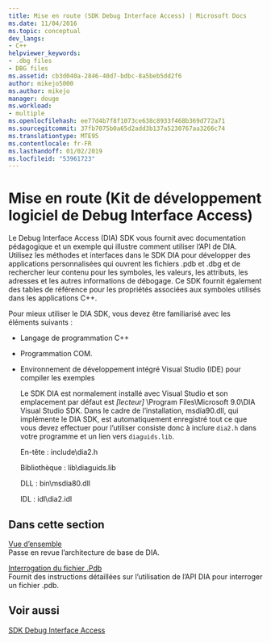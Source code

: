 ```yaml
---
title: Mise en route (SDK Debug Interface Access) | Microsoft Docs
ms.date: 11/04/2016
ms.topic: conceptual
dev_langs:
- C++
helpviewer_keywords:
- .dbg files
- DBG files
ms.assetid: cb3d040a-2846-40d7-bdbc-8a5beb5dd2f6
author: mikejo5000
ms.author: mikejo
manager: douge
ms.workload:
- multiple
ms.openlocfilehash: ee77d4b7f8f1073ce638c8933f468b369d772a71
ms.sourcegitcommit: 37fb7075b0a65d2add3b137a5230767aa3266c74
ms.translationtype: MTE95
ms.contentlocale: fr-FR
ms.lasthandoff: 01/02/2019
ms.locfileid: "53961723"
---
```

# <a name="getting-started-debug-interface-access-sdk"></a>Mise en route (Kit de développement logiciel de Debug Interface Access)
Le Debug Interface Access (DIA) SDK vous fournit avec documentation pédagogique et un exemple qui illustre comment utiliser l’API de DIA. Utilisez les méthodes et interfaces dans le SDK DIA pour développer des applications personnalisées qui ouvrent les fichiers .pdb et .dbg et de rechercher leur contenu pour les symboles, les valeurs, les attributs, les adresses et les autres informations de débogage. Ce SDK fournit également des tables de référence pour les propriétés associées aux symboles utilisés dans les applications C++.  
  
 Pour mieux utiliser le DIA SDK, vous devez être familiarisé avec les éléments suivants :  
  
- Langage de programmation C++  
  
- Programmation COM.  
  
- Environnement de développement intégré Visual Studio (IDE) pour compiler les exemples  
  
  Le SDK DIA est normalement installé avec Visual Studio et son emplacement par défaut est *[lecteur]* \Program Files\Microsoft 9.0\DIA Visual Studio SDK. Dans le cadre de l’installation, msdia90.dll, qui implémente le DIA SDK, est automatiquement enregistré tout ce que vous devez effectuer pour l’utiliser consiste donc à inclure `dia2.h` dans votre programme et un lien vers `diaguids.lib`.  
  
  En-tête : include\dia2.h  
  
  Bibliothèque : lib\diaguids.lib  
  
  DLL : bin\msdia80.dll  
  
  IDL : idl\dia2.idl  
  
## <a name="in-this-section"></a>Dans cette section  
 [Vue d’ensemble](../../debugger/debug-interface-access/overview-debug-interface-access-sdk.md)  
 Passe en revue l’architecture de base de DIA.  
  
 [Interrogation du fichier .Pdb](../../debugger/debug-interface-access/querying-the-dot-pdb-file.md)  
 Fournit des instructions détaillées sur l’utilisation de l’API DIA pour interroger un fichier .pdb.  
  
## <a name="see-also"></a>Voir aussi  
 [SDK Debug Interface Access](../../debugger/debug-interface-access/debug-interface-access-sdk.md)